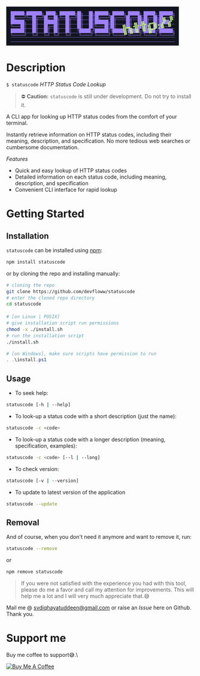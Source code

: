 ![logo](./assets/images/statuscode-logo.png)
# Description
`$ statuscode` _HTTP Status Code Lookup_

> ⛔
__Caution:__ `statuscode` is still under development. Do not try to install it.

A CLI app for looking up HTTP status codes from the comfort of your terminal.

Instantly retrieve information on HTTP status codes, including their meaning, description, and specification. No more tedious web searches or cumbersome documentation.

*Features*

- Quick and easy lookup of HTTP status codes
- Detailed information on each status code, including meaning, description, and specification
- Convenient CLI interface for rapid lookup

# Getting Started
## Installation
`statuscode` can be installed using [npm](https://npmjs.com):
```bash
npm install statuscode
```
or by cloning the repo and installing manually:
```bash
# cloning the repo
git clone https://github.com/devfloww/statuscode
# enter the cloned repo directory
cd statuscode

# [on Linux | POSIX]
# give installation script run permissions 
chmod -x ./install.sh
# run the installation script
./install.sh
```
```powershell
# [on Windows], make sure scripts have permission to run
. .\install.ps1
```
## Usage
- To seek help:
```bash
statuscode [-h | --help]
```
- To look-up a status code with a short description (just the name):
```bash
statuscode -c <code>
```
- To look-up a status code with a longer description (meaning, specification, examples): 
```bash
statuscode -c <code> [--l | --long]
```
- To check version:
```bash
statuscode [-v | --version]
```
- To update to latest version of the application
```bash
statuscode --update 
```
## Removal 
And of course, when you don't need it anymore and want to remove it, run:
```bash
statuscode --remove
```
or 
```bash
npm remove statuscode
```
> If you were not satisfied with the experience you had with this tool, please do me a favor and call my attention for improvements. This will help me a lot and I will very much appreciate that.😅

Mail me @ [svdiqhayatuddeen@gmail.com](mailto:svdiqhayatuddeen@gmail.com) or raise an _Issue_ here on Github. Thank you.

# Support me
Buy me coffee to support😅.\

<a href="https://buymeacoffee.com/devfloww" target="_blank"><img src="https://cdn.buymeacoffee.com/buttons/default-orange.png" alt="Buy Me A Coffee" height="41" width="174"></a>
